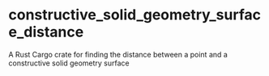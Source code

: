 # constructive_solid_geometry_surface_distance
A Rust Cargo crate for finding the distance between a point and a constructive solid geometry surface
